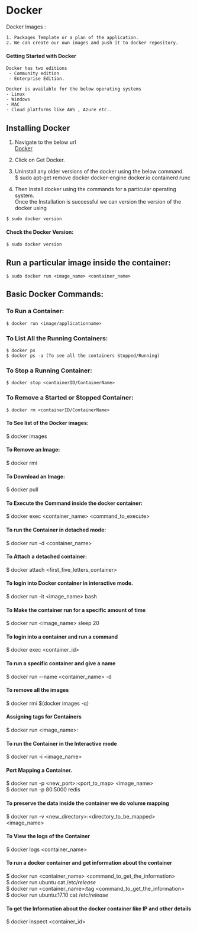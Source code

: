 # Docker

Docker Images : 
```
1. Packages Template or a plan of the application. 
2. We can create our own images and push it to docker repository. 
```

#### Getting Started with Docker
```
Docker has two editions
 - Community edition
 - Enterprise Edition. 
```
```
Docker is available for the below operating systems 
- Linux
- Windows
- MAC
- Cloud platforms like AWS , Azure etc..
```

## Installing Docker
1. Navigate to the below url <br>
[Docker](https://docs.docker.com "Docker")

2. Click on Get Docker.

3. Uninstall any older versions of the docker using the below command. <br>
$ sudo apt-get remove docker docker-engine docker.io containerd runc

4. Then install docker using the commands for a particular operating system. <br>
Once the Installation is successful we can version the version of the docker using <br>
```
$ sudo docker version
```

#### Check the Docker Version:
```
$ sudo docker version
```
## Run a particular image inside the container:
```
$ sudo docker run <image_name> <container_name>
```

## Basic Docker Commands:
### To Run a Container:
```
$ docker run <image/applicationname>
```

### To List All the Running Containers:
```
$ docker ps
$ docker ps -a (To see all the containers Stopped/Running)
```

### To Stop a Running Container:
```
$ docker stop <containerID/ContainerName>
```

### To Remove a Started or Stopped Container:  
```
$ docker rm <containerID/ContainerName>
```

#### To See list of the Docker images:
$ docker images

#### To Remove an Image:
$ docker rmi <imagename>

#### To Download an Image:
$ docker pull <imagename>

#### To Execute the Command inside the docker container: 
$ docker exec <container_name> <command_to_execute> <br>

#### To run the Container in detached mode: 
$ docker run -d <container_name>

#### To Attach a detached container: 
$ docker attach <first_five_letters_container>

#### To login into Docker container in interactive mode.
$ docker run -it <image_name> bash

#### To Make the container run for a specific amount of time
$ docker run <image_name> sleep 20

#### To login into a container and run a command
$ docker exec <container_id> <command>

#### To run a specific container and give a name
$ docker run --name <container_name> -d <imagename>

#### To remove all the images
$ docker rmi $(docker images -q)

#### Assigning tags for Containers
$ docker run <image_name>:<tag> 

#### To run the Container in the Interactive mode
$ docker run -i <image_name>

#### Port Mapping a Container.
$ docker run -p <new_port>:<port_to_map> <image_name> <br>
$ docker run -p 80:5000 redis

#### To preserve the data inside the container we do volume mapping
$ docker run -v <new_directory>:<directory_to_be_mapped> <image_name>

#### To View the logs of the Container
$ docker logs <container_name>

#### To run a docker container and get information about the container
$ docker run <container_name> <command_to_get_the_information> <br>
$ docker run ubuntu cat /etc/*release* <br>
$ docker run <container_name>:tag <command_to_get_the_information> <br>
$ docker run ubuntu:17.10 cat /etc/*release* <br>

#### To get the Information about the docker container like IP and other details 
$ docker inspect <container_id>
